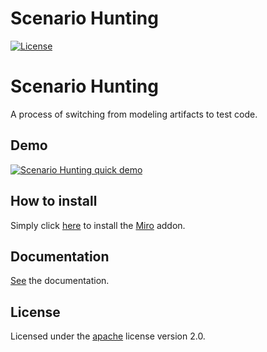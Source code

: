# Scenario Hunting
[![License](https://img.shields.io/badge/License-Apache%202.0-blue.svg)](https://opensource.org/licenses/Apache-2.0)


# Scenario Hunting 
A process of switching from modeling artifacts to test code.

## Demo 

[![Scenario Hunting quick demo](https://img.youtube.com/vi/mZI3s-hTQVo/0.jpg)](https://www.youtube.com/embed/mZI3s-hTQVo)

## How to install
Simply click [here](https://miro.com/oauth/authorize/?response_type=code&client_id=3074457356753256770&redirect_uri=%2Fconfirm-app-install%2F) to install the [Miro](https://miro.com) addon. 

## Documentation
[See](https://docs.scenariohunting.com) the documentation.

## License

Licensed under the [apache](LICENSE) license version 2.0. 
